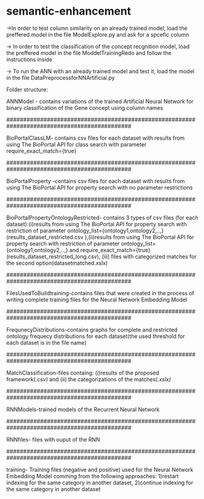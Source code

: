 # semantic-enhancement

->In order to test column similarity on an already trained model, load the preffered model in the file ModelExplore.py and ask for a spcefic column

-> In order to test the classification of the concept recgnition model, load the preffered model in the file ModdelTrainingRedo and follow the instructions inside

-> To run the ANN with an already trained model and test it, load the model in the file DataPreprocessforNNArtificial.py

Folder structure:

ANNModel - contains variations of the trained Artificial Neural Network for binary classification of the Gene concept using column names

#############################################################################################

BioPortalClassLM- contains csv files for each dataset with results from using The BioPortal API for class search with parameter require_exact_match={true}

#############################################################################################

BioPortalProperty -contains csv files for each dataset with results from using The BioPortal API for property search with no parameter restrictions

#############################################################################################

BioPortalPropertyOntologyRestricted- contains 3 types of csv files (for each dataset):(i)results from using The BioPortal API for property search with restriction of parameter ontology_list={ontology1,ontology2,..,}(results_dataset_restricted.csv ),(ii)results from using The 
BioPortal API for property search with restriction of parameter ontology_list={ontology1,ontology2,..,} and require_exact_match={true}(results_dataset_restricted_long.csv), (iii) files with categorized matches for the second option(datasetmatched.xslx)

#############################################################################################

FilesUsedToBuildtraining-contains files that were created in the process of writing complete training files for the Neural Network Embedding Model

#############################################################################################

FrequnecyDistributions-contains graphs for complete and restricted ontology frequecy distributions for each dataset(the used threshold for each dataset is in the file name)

#############################################################################################

MatchClassification-files containg: (i)results of the proposed framework(*.csv)* and (ii) the categorizations of the matches(*.xslx)*

#############################################################################################

RNNModels-trained models of the Recurrent Neural Network

#############################################################################################

RNNfiles- files with ouput of the RNN

#############################################################################################

training- Training files (negative and positive) used for the Neural Network Embedding Model comming from the following approaches: 1)restart indexing for the same category in another dataset, 2)continue indexing for the same category in another dataset

